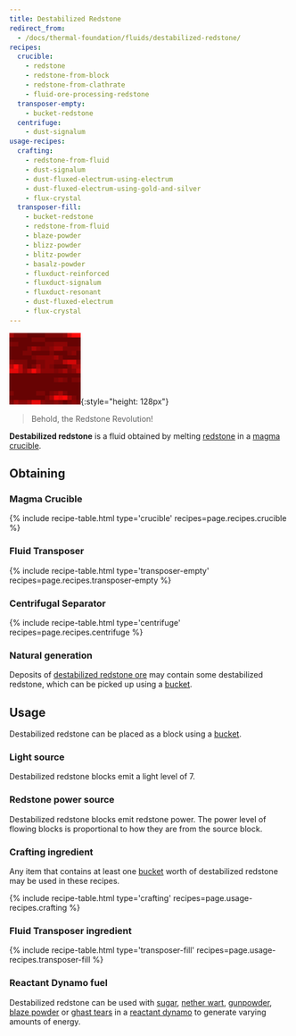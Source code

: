 ```yaml
---
title: Destabilized Redstone
redirect_from:
  - /docs/thermal-foundation/fluids/destabilized-redstone/
recipes:
  crucible:
    - redstone
    - redstone-from-block
    - redstone-from-clathrate
    - fluid-ore-processing-redstone
  transposer-empty:
    - bucket-redstone
  centrifuge:
    - dust-signalum
usage-recipes:
  crafting:
    - redstone-from-fluid
    - dust-signalum
    - dust-fluxed-electrum-using-electrum
    - dust-fluxed-electrum-using-gold-and-silver
    - flux-crystal
  transposer-fill:
    - bucket-redstone
    - redstone-from-fluid
    - blaze-powder
    - blizz-powder
    - blitz-powder
    - basalz-powder
    - fluxduct-reinforced
    - fluxduct-signalum
    - fluxduct-resonant
    - dust-fluxed-electrum
    - flux-crystal
---
```


![Destabilized redstone](/assets/images/thermal-foundation/destabilized-redstone.gif){:style="height: 128px"}

> Behold, the Redstone Revolution!


**Destabilized redstone** is a fluid obtained by melting
[redstone](https://minecraft.gamepedia.com/Redstone) in a [magma
crucible](/docs/thermal-expansion/machines/magma-crucible/).


Obtaining
---------

### Magma Crucible
{% include recipe-table.html type='crucible' recipes=page.recipes.crucible %}

### Fluid Transposer
{% include recipe-table.html type='transposer-empty' recipes=page.recipes.transposer-empty %}

### Centrifugal Separator
{% include recipe-table.html type='centrifuge' recipes=page.recipes.centrifuge %}

### Natural generation
Deposits of [destabilized redstone
ore](/docs/thermal-foundation/world/fluid-ores/destabilized-redstone-ore/) may
contain some destabilized redstone, which can be picked up using a
[bucket](https://minecraft.gamepedia.com/Bucket).


Usage
-----

Destabilized redstone can be placed as a block using a
[bucket](https://minecraft.gamepedia.com/Bucket).

### Light source
Destabilized redstone blocks emit a light level of 7.

### Redstone power source
Destabilized redstone blocks emit redstone power. The power level of flowing
blocks is proportional to how they are from the source block.

### Crafting ingredient
Any item that contains at least one
[bucket](https://minecraft.gamepedia.com/Bucket) worth of destabilized redstone
may be used in these recipes.

{% include recipe-table.html type='crafting' recipes=page.usage-recipes.crafting %}

### Fluid Transposer ingredient
{% include recipe-table.html type='transposer-fill' recipes=page.usage-recipes.transposer-fill %}

### Reactant Dynamo fuel
Destabilized redstone can be used with
[sugar](https://minecraft.gamepedia.com/Sugar), [nether
wart](https://minecraft.gamepedia.com/Nether_Wart),
[gunpowder](https://minecraft.gamepedia.com/Gunpowder), [blaze
powder](https://minecraft.gamepedia.com/Blaze_Powder) or [ghast
tears](https://minecraft.gamepedia.com/Ghast_Tear) in a [reactant
dynamo](/docs/thermal-expansion/dynamos/reactant-dynamo) to generate varying
amounts of energy.
